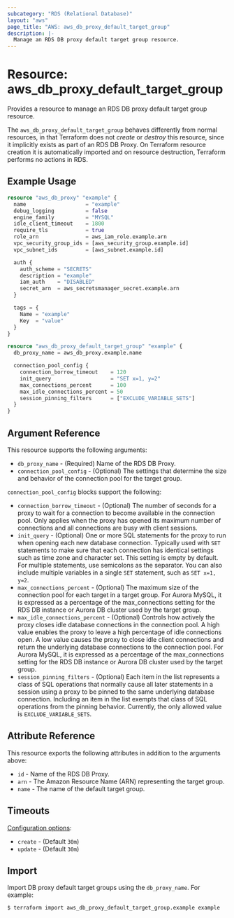 ```yaml
---
subcategory: "RDS (Relational Database)"
layout: "aws"
page_title: "AWS: aws_db_proxy_default_target_group"
description: |-
  Manage an RDS DB proxy default target group resource.
---
```


# Resource: aws_db_proxy_default_target_group

Provides a resource to manage an RDS DB proxy default target group resource.

The `aws_db_proxy_default_target_group` behaves differently from normal resources, in that Terraform does not _create_ or _destroy_ this resource, since it implicitly exists as part of an RDS DB Proxy. On Terraform resource creation it is automatically imported and on resource destruction, Terraform performs no actions in RDS.

## Example Usage

```terraform
resource "aws_db_proxy" "example" {
  name                   = "example"
  debug_logging          = false
  engine_family          = "MYSQL"
  idle_client_timeout    = 1800
  require_tls            = true
  role_arn               = aws_iam_role.example.arn
  vpc_security_group_ids = [aws_security_group.example.id]
  vpc_subnet_ids         = [aws_subnet.example.id]

  auth {
    auth_scheme = "SECRETS"
    description = "example"
    iam_auth    = "DISABLED"
    secret_arn  = aws_secretsmanager_secret.example.arn
  }

  tags = {
    Name = "example"
    Key  = "value"
  }
}

resource "aws_db_proxy_default_target_group" "example" {
  db_proxy_name = aws_db_proxy.example.name

  connection_pool_config {
    connection_borrow_timeout    = 120
    init_query                   = "SET x=1, y=2"
    max_connections_percent      = 100
    max_idle_connections_percent = 50
    session_pinning_filters      = ["EXCLUDE_VARIABLE_SETS"]
  }
}
```

## Argument Reference

This resource supports the following arguments:

* `db_proxy_name` - (Required) Name of the RDS DB Proxy.
* `connection_pool_config` - (Optional) The settings that determine the size and behavior of the connection pool for the target group.

`connection_pool_config` blocks support the following:

* `connection_borrow_timeout` - (Optional) The number of seconds for a proxy to wait for a connection to become available in the connection pool. Only applies when the proxy has opened its maximum number of connections and all connections are busy with client sessions.
* `init_query` - (Optional) One or more SQL statements for the proxy to run when opening each new database connection. Typically used with `SET` statements to make sure that each connection has identical settings such as time zone and character set. This setting is empty by default. For multiple statements, use semicolons as the separator. You can also include multiple variables in a single `SET` statement, such as `SET x=1, y=2`.
* `max_connections_percent` - (Optional) The maximum size of the connection pool for each target in a target group. For Aurora MySQL, it is expressed as a percentage of the max_connections setting for the RDS DB instance or Aurora DB cluster used by the target group.
* `max_idle_connections_percent` - (Optional) Controls how actively the proxy closes idle database connections in the connection pool. A high value enables the proxy to leave a high percentage of idle connections open. A low value causes the proxy to close idle client connections and return the underlying database connections to the connection pool. For Aurora MySQL, it is expressed as a percentage of the max_connections setting for the RDS DB instance or Aurora DB cluster used by the target group.
* `session_pinning_filters` - (Optional) Each item in the list represents a class of SQL operations that normally cause all later statements in a session using a proxy to be pinned to the same underlying database connection. Including an item in the list exempts that class of SQL operations from the pinning behavior. Currently, the only allowed value is `EXCLUDE_VARIABLE_SETS`.

## Attribute Reference

This resource exports the following attributes in addition to the arguments above:

* `id` - Name of the RDS DB Proxy.
* `arn` - The Amazon Resource Name (ARN) representing the target group.
* `name` - The name of the default target group.

## Timeouts

[Configuration options](https://developer.hashicorp.com/terraform/language/resources/syntax#operation-timeouts):

- `create` - (Default `30m`)
- `update` - (Default `30m`)

## Import

Import DB proxy default target groups using the `db_proxy_name`. For example:

```
$ terraform import aws_db_proxy_default_target_group.example example
```

